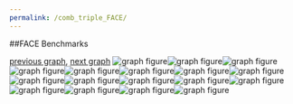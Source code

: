 ```yaml
---
permalink: /comb_triple_FACE/
---
```


##FACE Benchmarks

[previous graph](../comb_triple_F/), [next graph](../comb_triple_FLOYD/)
![graph figure](./images/triple/FACE/FACE-AVL_box.png)![graph figure](./images/triple/FACE/FACE-A_box.png)![graph figure](./images/triple/FACE/FACE-CYPHERD_box.png)![graph figure](./images/triple/FACE/FACE-EGG_box.png)![graph figure](./images/triple/FACE/FACE-FACE_box.png)![graph figure](./images/triple/FACE/FACE-FLOYD_box.png)![graph figure](./images/triple/FACE/FACE-F_box.png)![graph figure](./images/triple/FACE/FACE-H_box.png)![graph figure](./images/triple/FACE/FACE-JSOND_box.png)![graph figure](./images/triple/FACE/FACE-K_box.png)![graph figure](./images/triple/FACE/FACE-O_box.png)![graph figure](./images/triple/FACE/FACE-PDFD_box.png)![graph figure](./images/triple/FACE/FACE-RB_box.png)![graph figure](./images/triple/FACE/FACE-ROD_box.png)![graph figure](./images/triple/FACE/FACE-SMATRIX_box.png)![graph figure](./images/triple/FACE/FACE-SORTD_box.png)![graph figure](./images/triple/FACE/FACE-ZB_box.png)